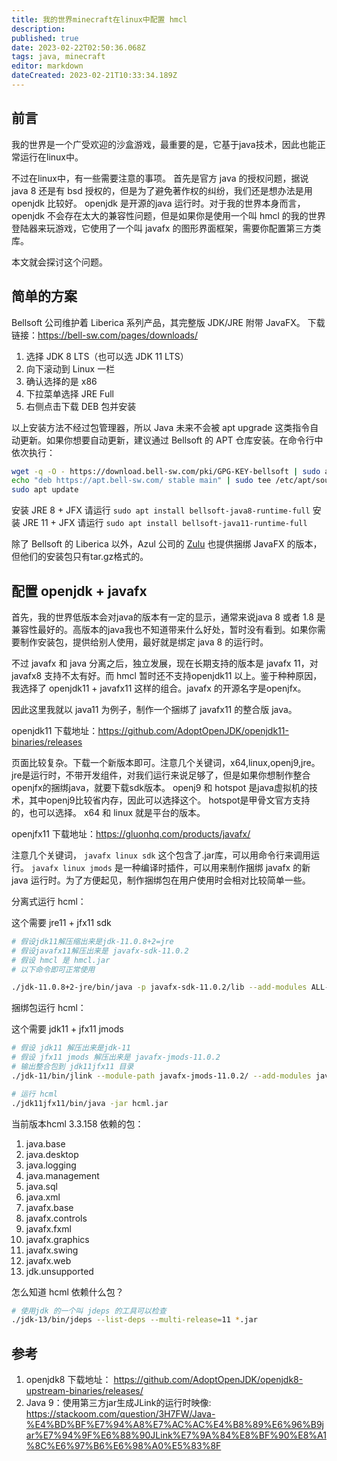 ```yaml
---
title: 我的世界minecraft在linux中配置 hmcl
description: 
published: true
date: 2023-02-22T02:50:36.068Z
tags: java, minecraft
editor: markdown
dateCreated: 2023-02-21T10:33:34.189Z
---
```


## 前言

我的世界是一个广受欢迎的沙盒游戏，最重要的是，它基于java技术，因此也能正常运行在linux中。

不过在linux中，有一些需要注意的事项。 首先是官方 java 的授权问题，据说 java 8 还是有 bsd 授权的，但是为了避免著作权的纠纷，我们还是想办法是用 openjdk 比较好。 openjdk 是开源的java 运行时。对于我的世界本身而言，openjdk 不会存在太大的兼容性问题，但是如果你是使用一个叫 hmcl 的我的世界登陆器来玩游戏，它使用了一个叫 javafx 的图形界面框架，需要你配置第三方类库。

本文就会探讨这个问题。

## 简单的方案

Bellsoft 公司维护着 Liberica 系列产品，其完整版 JDK/JRE 附带 JavaFX。
下载链接：https://bell-sw.com/pages/downloads/

1. 选择 JDK 8 LTS（也可以选 JDK 11 LTS）
2. 向下滚动到 Linux 一栏
3. 确认选择的是 x86
4. 下拉菜单选择 JRE Full
5. 右侧点击下载 DEB 包并安装

以上安装方法不经过包管理器，所以 Java 未来不会被 apt upgrade 这类指令自动更新。如果你想要自动更新，建议通过 Bellsoft 的 APT 仓库安装。在命令行中依次执行：

```bash
wget -q -O - https://download.bell-sw.com/pki/GPG-KEY-bellsoft | sudo apt-key add -
echo "deb https://apt.bell-sw.com/ stable main" | sudo tee /etc/apt/sources.list.d/bellsoft.list
sudo apt update
```

安装 JRE 8 + JFX 请运行 `sudo apt install bellsoft-java8-runtime-full`
安装 JRE 11 + JFX 请运行 `sudo apt install bellsoft-java11-runtime-full`

除了 Bellsoft 的 Liberica 以外，Azul 公司的 [Zulu](https://www.azul.com/downloads/) 也提供捆绑 JavaFX 的版本，但他们的安装包只有tar.gz格式的。

## 配置 openjdk + javafx

首先，我的世界低版本会对java的版本有一定的显示，通常来说java 8 或者 1.8 是兼容性最好的。高版本的java我也不知道带来什么好处，暂时没有看到。如果你需要制作安装包，提供给别人使用，最好就是绑定 java 8 的运行时。

不过 javafx 和 java 分离之后，独立发展，现在长期支持的版本是 javafx 11，对javafx8 支持不太有好。而 hmcl 暂时还不支持openjdk11 以上。鉴于种种原因，我选择了 openjdk11 + javafx11 这样的组合。javafx 的开源名字是openjfx。

因此这里我就以 java11 为例子，制作一个捆绑了 javafx11 的整合版 java。

openjdk11 下载地址：<https://github.com/AdoptOpenJDK/openjdk11-binaries/releases>

页面比较复杂。下载一个新版本即可。注意几个关键词，x64,linux,openj9,jre。 jre是运行时，不带开发组件，对我们运行来说足够了，但是如果你想制作整合openjfx的捆绑java，就要下载sdk版本。 openj9 和 hotspot 是java虚拟机的技术，其中openj9比较省内存，因此可以选择这个。 hotspot是甲骨文官方支持的，也可以选择。 x64 和 linux 就是平台的版本。


openjfx11 下载地址：<https://gluonhq.com/products/javafx/>

注意几个关键词， `javafx linux sdk` 这个包含了.jar库，可以用命令行来调用运行。 `javafx linux jmods` 是一种编译时插件，可以用来制作捆绑 javafx 的新 java 运行时。为了方便起见，制作捆绑包在用户使用时会相对比较简单一些。

分离式运行 hcml：

这个需要 jre11 + jfx11 sdk

```bash
# 假设jdk11解压缩出来是jdk-11.0.8+2=jre
# 假设javafx11解压出来是 javafx-sdk-11.0.2
# 假设 hmcl 是 hmcl.jar
# 以下命令即可正常使用

./jdk-11.0.8+2-jre/bin/java -p javafx-sdk-11.0.2/lib --add-modules ALL-MODULE-PATH -jar hcml.jar
```

捆绑包运行 hcml：

这个需要 jdk11 + jfx11 jmods

```bash
# 假设 jdk11 解压出来是jdk-11
# 假设 jfx11 jmods 解压出来是 javafx-jmods-11.0.2
# 输出整合包到 jdk11jfx11 目录
./jdk-11/bin/jlink --module-path javafx-jmods-11.0.2/ --add-modules javafx.base,javafx.fxml,javafx.media,javafx.web,javafx.controls,javafx.graphics,javafx.swing,java.base,java.desktop,java.logging,java.management,java.sql,java.xml,jdk.unsupported --bind-services --output jdk11jfx11

# 运行 hcml
./jdk11jfx11/bin/java -jar hcml.jar
```

当前版本hcml 3.3.158 依赖的包：

1. java.base
1. java.desktop
1. java.logging
1. java.management
1. java.sql
1. java.xml
1. javafx.base
1. javafx.controls
1. javafx.fxml
1. javafx.graphics
1. javafx.swing
1. javafx.web
1. jdk.unsupported

怎么知道 hcml 依赖什么包？

```bash
# 使用jdk 的一个叫 jdeps 的工具可以检查
./jdk-13/bin/jdeps --list-deps --multi-release=11 *.jar
```

## 参考

1. openjdk8 下载地址： <https://github.com/AdoptOpenJDK/openjdk8-upstream-binaries/releases/>
2. Java 9：使用第三方jar生成JLink的运行时映像: <https://stackoom.com/question/3H7FW/Java-%E4%BD%BF%E7%94%A8%E7%AC%AC%E4%B8%89%E6%96%B9jar%E7%94%9F%E6%88%90JLink%E7%9A%84%E8%BF%90%E8%A1%8C%E6%97%B6%E6%98%A0%E5%83%8F>